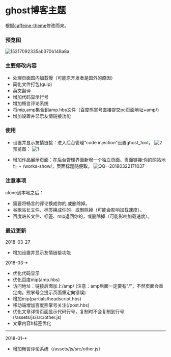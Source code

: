 # ghost博客主题
根据[caffeine-theme](https://github.com/kelyvin/caffeine-theme)修改而来。

### 预览图

![15217092335ab370b148a8a](https://www.meetqy.com/content/images/2018/03/15217092335ab370b148a8a.png)

### 主要修改内容

* 处理页面国内加载慢（可能原开发者是国外的原因）
* 简化文件打包(gulp)
* 英文翻译
* 增加代码显示行号
* 增加畅言评论系统
* 将mip,amp集合到amp.hbs文件（百度熊掌号直接提交pc页面地址+amp/）
* 增加设置并显示友情链接功能

### 使用

* 设置并显示友情链接：进入后台管理“code injection”设置ghost_foot。
![2](https://www.meetqy.com/content/images/2018/03/2.png)
预览图：
![1](https://www.meetqy.com/content/images/2018/03/2-1.png)

* 增加作品展示页面：在后台管理界面新增一个独立页面。页面链接:你的网站地址 + /works-show/，页面标题随便取。
![QQ--20180322171037](https://www.meetqy.com/content/images/2018/03/QQ--20180322171037.png)

### 注意事项
clone到本地之后：
* 需要将畅言的评论换成你的,或删除掉。
* 谷歌站长文件、标签换成你的，或删除掉（可能会影响加载速度）。
* 百度站长文件、标签、mip返回你的，或删除掉（可能影响加载速度）。

### 最近更新

2018-03-27
* 增加设置并显示友情链接功能

2018-03-*
* 优化代码显示
* 优化百度mip(amp.hbs)
* 访问地址：链接后面加上/amp/   (注意：amp后面一定要有"/"，不然页面会重定向，熊掌号会提示页面重定向错误)
* 增加mip(partials/headscript.hbs)
* 移动端增加百度熊掌号关注(/post.hbs)
* 优化文章详情页面显示代码行号，复制时不会复制到行号(/assets/js/src/other.js)
* 文章内容h标签优化

***

2018-01-*
* 增加畅言评论系统（/assets/js/src/other.js）
